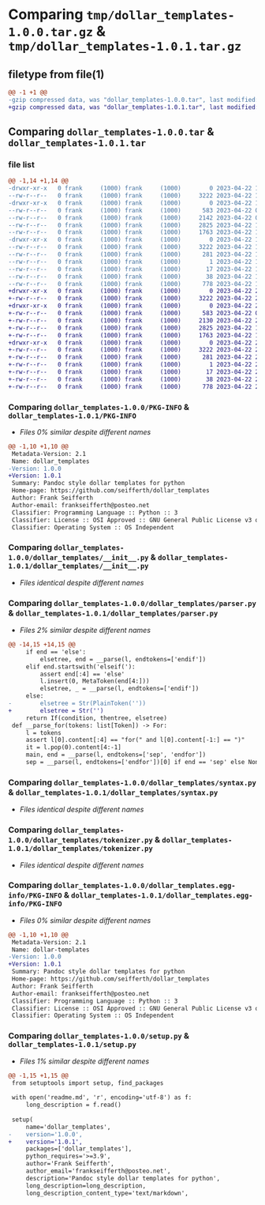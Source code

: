 # Comparing `tmp/dollar_templates-1.0.0.tar.gz` & `tmp/dollar_templates-1.0.1.tar.gz`

## filetype from file(1)

```diff
@@ -1 +1 @@
-gzip compressed data, was "dollar_templates-1.0.0.tar", last modified: Sat Apr 22 19:25:14 2023, max compression
+gzip compressed data, was "dollar_templates-1.0.1.tar", last modified: Sat Apr 22 20:30:51 2023, max compression
```

## Comparing `dollar_templates-1.0.0.tar` & `dollar_templates-1.0.1.tar`

### file list

```diff
@@ -1,14 +1,14 @@
-drwxr-xr-x   0 frank     (1000) frank     (1000)        0 2023-04-22 19:25:14.674970 dollar_templates-1.0.0/
--rw-r--r--   0 frank     (1000) frank     (1000)     3222 2023-04-22 19:25:14.674970 dollar_templates-1.0.0/PKG-INFO
-drwxr-xr-x   0 frank     (1000) frank     (1000)        0 2023-04-22 19:25:14.666971 dollar_templates-1.0.0/dollar_templates/
--rw-r--r--   0 frank     (1000) frank     (1000)      583 2023-04-22 05:20:20.000000 dollar_templates-1.0.0/dollar_templates/__init__.py
--rw-r--r--   0 frank     (1000) frank     (1000)     2142 2023-04-22 05:25:53.000000 dollar_templates-1.0.0/dollar_templates/parser.py
--rw-r--r--   0 frank     (1000) frank     (1000)     2825 2023-04-22 19:00:07.000000 dollar_templates-1.0.0/dollar_templates/syntax.py
--rw-r--r--   0 frank     (1000) frank     (1000)     1763 2023-04-22 16:29:32.000000 dollar_templates-1.0.0/dollar_templates/tokenizer.py
-drwxr-xr-x   0 frank     (1000) frank     (1000)        0 2023-04-22 19:25:14.670971 dollar_templates-1.0.0/dollar_templates.egg-info/
--rw-r--r--   0 frank     (1000) frank     (1000)     3222 2023-04-22 19:25:14.000000 dollar_templates-1.0.0/dollar_templates.egg-info/PKG-INFO
--rw-r--r--   0 frank     (1000) frank     (1000)      281 2023-04-22 19:25:14.000000 dollar_templates-1.0.0/dollar_templates.egg-info/SOURCES.txt
--rw-r--r--   0 frank     (1000) frank     (1000)        1 2023-04-22 19:25:14.000000 dollar_templates-1.0.0/dollar_templates.egg-info/dependency_links.txt
--rw-r--r--   0 frank     (1000) frank     (1000)       17 2023-04-22 19:25:14.000000 dollar_templates-1.0.0/dollar_templates.egg-info/top_level.txt
--rw-r--r--   0 frank     (1000) frank     (1000)       38 2023-04-22 19:25:14.674970 dollar_templates-1.0.0/setup.cfg
--rw-r--r--   0 frank     (1000) frank     (1000)      778 2023-04-22 19:24:25.000000 dollar_templates-1.0.0/setup.py
+drwxr-xr-x   0 frank     (1000) frank     (1000)        0 2023-04-22 20:30:51.108695 dollar_templates-1.0.1/
+-rw-r--r--   0 frank     (1000) frank     (1000)     3222 2023-04-22 20:30:51.108695 dollar_templates-1.0.1/PKG-INFO
+drwxr-xr-x   0 frank     (1000) frank     (1000)        0 2023-04-22 20:30:51.096694 dollar_templates-1.0.1/dollar_templates/
+-rw-r--r--   0 frank     (1000) frank     (1000)      583 2023-04-22 05:20:20.000000 dollar_templates-1.0.1/dollar_templates/__init__.py
+-rw-r--r--   0 frank     (1000) frank     (1000)     2130 2023-04-22 20:25:25.000000 dollar_templates-1.0.1/dollar_templates/parser.py
+-rw-r--r--   0 frank     (1000) frank     (1000)     2825 2023-04-22 19:00:07.000000 dollar_templates-1.0.1/dollar_templates/syntax.py
+-rw-r--r--   0 frank     (1000) frank     (1000)     1763 2023-04-22 16:29:32.000000 dollar_templates-1.0.1/dollar_templates/tokenizer.py
+drwxr-xr-x   0 frank     (1000) frank     (1000)        0 2023-04-22 20:30:51.104695 dollar_templates-1.0.1/dollar_templates.egg-info/
+-rw-r--r--   0 frank     (1000) frank     (1000)     3222 2023-04-22 20:30:51.000000 dollar_templates-1.0.1/dollar_templates.egg-info/PKG-INFO
+-rw-r--r--   0 frank     (1000) frank     (1000)      281 2023-04-22 20:30:51.000000 dollar_templates-1.0.1/dollar_templates.egg-info/SOURCES.txt
+-rw-r--r--   0 frank     (1000) frank     (1000)        1 2023-04-22 20:30:51.000000 dollar_templates-1.0.1/dollar_templates.egg-info/dependency_links.txt
+-rw-r--r--   0 frank     (1000) frank     (1000)       17 2023-04-22 20:30:51.000000 dollar_templates-1.0.1/dollar_templates.egg-info/top_level.txt
+-rw-r--r--   0 frank     (1000) frank     (1000)       38 2023-04-22 20:30:51.108695 dollar_templates-1.0.1/setup.cfg
+-rw-r--r--   0 frank     (1000) frank     (1000)      778 2023-04-22 20:29:49.000000 dollar_templates-1.0.1/setup.py
```

### Comparing `dollar_templates-1.0.0/PKG-INFO` & `dollar_templates-1.0.1/PKG-INFO`

 * *Files 0% similar despite different names*

```diff
@@ -1,10 +1,10 @@
 Metadata-Version: 2.1
 Name: dollar_templates
-Version: 1.0.0
+Version: 1.0.1
 Summary: Pandoc style dollar templates for python
 Home-page: https://github.com/seifferth/dollar_templates
 Author: Frank Seifferth
 Author-email: frankseifferth@posteo.net
 Classifier: Programming Language :: Python :: 3
 Classifier: License :: OSI Approved :: GNU General Public License v3 or later (GPLv3+)
 Classifier: Operating System :: OS Independent
```

### Comparing `dollar_templates-1.0.0/dollar_templates/__init__.py` & `dollar_templates-1.0.1/dollar_templates/__init__.py`

 * *Files identical despite different names*

### Comparing `dollar_templates-1.0.0/dollar_templates/parser.py` & `dollar_templates-1.0.1/dollar_templates/parser.py`

 * *Files 2% similar despite different names*

```diff
@@ -14,15 +14,15 @@
     if end == 'else':
         elsetree, end = __parse(l, endtokens=['endif'])
     elif end.startswith('elseif('):
         assert end[:4] == 'else'
         l.insert(0, MetaToken(end[4:]))
         elsetree, _ = __parse(l, endtokens=['endif'])
     else:
-        elsetree = Str(PlainToken(''))
+        elsetree = Str('')
     return If(condition, thentree, elsetree)
 def __parse_for(tokens: list[Token]) -> For:
     l = tokens
     assert l[0].content[:4] == "for(" and l[0].content[-1:] == ")"
     it = l.pop(0).content[4:-1]
     main, end = __parse(l, endtokens=['sep', 'endfor'])
     sep = __parse(l, endtokens=['endfor'])[0] if end == 'sep' else None
```

### Comparing `dollar_templates-1.0.0/dollar_templates/syntax.py` & `dollar_templates-1.0.1/dollar_templates/syntax.py`

 * *Files identical despite different names*

### Comparing `dollar_templates-1.0.0/dollar_templates/tokenizer.py` & `dollar_templates-1.0.1/dollar_templates/tokenizer.py`

 * *Files identical despite different names*

### Comparing `dollar_templates-1.0.0/dollar_templates.egg-info/PKG-INFO` & `dollar_templates-1.0.1/dollar_templates.egg-info/PKG-INFO`

 * *Files 0% similar despite different names*

```diff
@@ -1,10 +1,10 @@
 Metadata-Version: 2.1
 Name: dollar-templates
-Version: 1.0.0
+Version: 1.0.1
 Summary: Pandoc style dollar templates for python
 Home-page: https://github.com/seifferth/dollar_templates
 Author: Frank Seifferth
 Author-email: frankseifferth@posteo.net
 Classifier: Programming Language :: Python :: 3
 Classifier: License :: OSI Approved :: GNU General Public License v3 or later (GPLv3+)
 Classifier: Operating System :: OS Independent
```

### Comparing `dollar_templates-1.0.0/setup.py` & `dollar_templates-1.0.1/setup.py`

 * *Files 1% similar despite different names*

```diff
@@ -1,15 +1,15 @@
 from setuptools import setup, find_packages
 
 with open('readme.md', 'r', encoding='utf-8') as f:
     long_description = f.read()
 
 setup(
     name='dollar_templates',
-    version='1.0.0',
+    version='1.0.1',
     packages=['dollar_templates'],
     python_requires='>=3.9',
     author='Frank Seifferth',
     author_email='frankseifferth@posteo.net',
     description='Pandoc style dollar templates for python',
     long_description=long_description,
     long_description_content_type='text/markdown',
```

